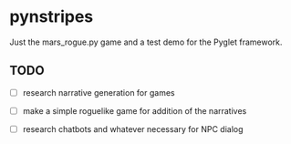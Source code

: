 # pynstripes

Just the mars_rogue.py game and a test demo for the Pyglet framework.

## TODO

- [ ] research narrative generation for games
- [ ] make a simple roguelike game for addition of the narratives
- [ ] research chatbots and whatever necessary for NPC dialog


